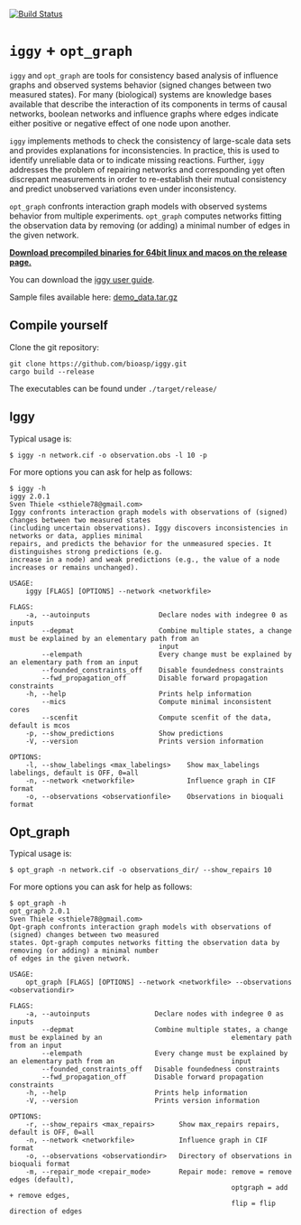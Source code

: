 [![Build Status](https://travis-ci.org/bioasp/iggy.svg?branch=master)](https://travis-ci.org/bioasp/iggy)

# `iggy` + `opt_graph`

`iggy` and `opt_graph` are tools for consistency based analysis of influence graphs and observed systems behavior (signed changes between two measured states). For many (biological) systems are knowledge bases available that describe the interaction of its components in terms of causal networks, boolean networks and influence graphs where edges indicate either positive or negative effect of one node upon another.

`iggy` implements methods to check the consistency of large-scale data sets and provides explanations for inconsistencies. In practice, this is used to identify unreliable data or to indicate missing reactions. Further, `iggy` addresses the problem of  repairing networks and corresponding yet often discrepant measurements in order to re-establish their mutual consistency and predict unobserved variations even under inconsistency.

`opt_graph` confronts interaction graph models with observed systems behavior from multiple experiments. `opt_graph` computes networks fitting the observation data by removing (or adding) a minimal number of edges in the given network.

[**Download precompiled binaries for 64bit linux and macos on the release page.**](https://github.com/bioasp/iggy/releases)

You can download the [iggy user guide](https://bioasp.github.io/iggy/guide/guide.pdf).

Sample files available here: [demo_data.tar.gz](https://bioasp.github.io/iggy/downloads/demo_data.tar.gz)


## Compile yourself

Clone the git repository:

	git clone https://github.com/bioasp/iggy.git
	cargo build --release

The executables can be found under `./target/release/`

## Iggy

Typical usage is:

    $ iggy -n network.cif -o observation.obs -l 10 -p

For more options you can ask for help as follows:

    $ iggy -h
    iggy 2.0.1
    Sven Thiele <sthiele78@gmail.com>
    Iggy confronts interaction graph models with observations of (signed) changes between two measured states 
    (including uncertain observations). Iggy discovers inconsistencies in networks or data, applies minimal 
    repairs, and predicts the behavior for the unmeasured species. It distinguishes strong predictions (e.g. 
    increase in a node) and weak predictions (e.g., the value of a node increases or remains unchanged).

    USAGE:
        iggy [FLAGS] [OPTIONS] --network <networkfile>

    FLAGS:
        -a, --autoinputs                 Declare nodes with indegree 0 as inputs
            --depmat                     Combine multiple states, a change must be explained by an elementary path from an
                                         input
            --elempath                   Every change must be explained by an elementary path from an input
            --founded_constraints_off    Disable foundedness constraints
            --fwd_propagation_off        Disable forward propagation constraints
        -h, --help                       Prints help information
            --mics                       Compute minimal inconsistent cores
            --scenfit                    Compute scenfit of the data, default is mcos
        -p, --show_predictions           Show predictions
        -V, --version                    Prints version information

    OPTIONS:
        -l, --show_labelings <max_labelings>    Show max_labelings labelings, default is OFF, 0=all
        -n, --network <networkfile>             Influence graph in CIF format
        -o, --observations <observationfile>    Observations in bioquali format



## Opt_graph

Typical usage is:

    $ opt_graph -n network.cif -o observations_dir/ --show_repairs 10

For more options you can ask for help as follows:

    $ opt_graph -h
    opt_graph 2.0.1
    Sven Thiele <sthiele78@gmail.com>
    Opt-graph confronts interaction graph models with observations of (signed) changes between two measured 
    states. Opt-graph computes networks fitting the observation data by removing (or adding) a minimal number 
    of edges in the given network.

    USAGE:
        opt_graph [FLAGS] [OPTIONS] --network <networkfile> --observations <observationdir>

    FLAGS:
        -a, --autoinputs                Declare nodes with indegree 0 as inputs
            --depmat                    Combine multiple states, a change must be explained by an                                elementary path from an input
            --elempath                  Every change must be explained by an elementary path from an                             input
            --founded_constraints_off   Disable foundedness constraints
            --fwd_propagation_off       Disable forward propagation constraints
        -h, --help                      Prints help information
        -V, --version                   Prints version information

    OPTIONS:
        -r, --show_repairs <max_repairs>      Show max_repairs repairs, default is OFF, 0=all
        -n, --network <networkfile>           Influence graph in CIF format
        -o, --observations <observationdir>   Directory of observations in bioquali format
        -m, --repair_mode <repair_mode>       Repair mode: remove = remove edges (default),
                                                           optgraph = add + remove edges,
                                                           flip = flip direction of edges



